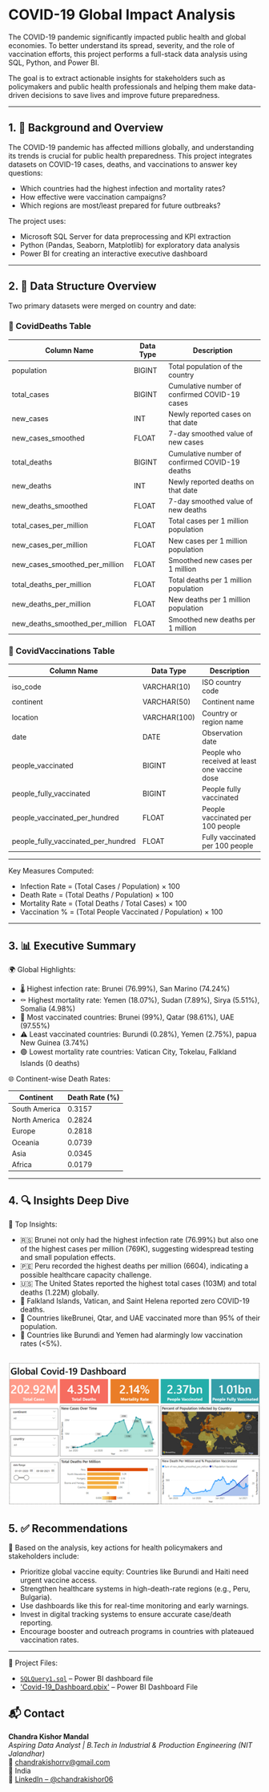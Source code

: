 # COVID-19 Global Impact Analysis

The COVID-19 pandemic significantly impacted public health and global economies. To better understand its spread, severity, and the role of vaccination efforts, this project performs a full-stack data analysis using SQL, Python, and Power BI.

The goal is to extract actionable insights for stakeholders such as policymakers and public health professionals and helping them make data-driven decisions to save lives and improve future preparedness.

---

## 1. 📘 Background and Overview

The COVID-19 pandemic has affected millions globally, and understanding its trends is crucial for public health preparedness. This project integrates datasets on COVID-19 cases, deaths, and vaccinations to answer key questions:

- Which countries had the highest infection and mortality rates?
- How effective were vaccination campaigns?
- Which regions are most/least prepared for future outbreaks?

The project uses:

- Microsoft SQL Server for data preprocessing and KPI extraction  
- Python (Pandas, Seaborn, Matplotlib) for exploratory data analysis  
- Power BI for creating an interactive executive dashboard

---

## 2. 🧾 Data Structure Overview

Two primary datasets were merged on country and date:

### 🦠 CovidDeaths Table

| Column Name                    | Data Type        | Description                                               |
|-------------------------------|------------------|-----------------------------------------------------------|
| population                    | BIGINT           | Total population of the country                           |
| total_cases                   | BIGINT           | Cumulative number of confirmed COVID-19 cases             |
| new_cases                     | INT              | Newly reported cases on that date                         |
| new_cases_smoothed           | FLOAT            | 7-day smoothed value of new cases                         |
| total_deaths                  | BIGINT           | Cumulative number of confirmed COVID-19 deaths            |
| new_deaths                    | INT              | Newly reported deaths on that date                        |
| new_deaths_smoothed          | FLOAT            | 7-day smoothed value of new deaths                        |
| total_cases_per_million      | FLOAT            | Total cases per 1 million population                      |
| new_cases_per_million        | FLOAT            | New cases per 1 million population                        |
| new_cases_smoothed_per_million | FLOAT          | Smoothed new cases per 1 million                          |
| total_deaths_per_million     | FLOAT            | Total deaths per 1 million population                     |
| new_deaths_per_million       | FLOAT            | New deaths per 1 million population                       |
| new_deaths_smoothed_per_million | FLOAT         | Smoothed new deaths per 1 million                         |

### 💉 CovidVaccinations Table

| Column Name                         | Data Type     | Description                                             |
|------------------------------------|---------------|---------------------------------------------------------|
| iso_code                           | VARCHAR(10)   | ISO country code                                        |
| continent                          | VARCHAR(50)   | Continent name                                          |
| location                           | VARCHAR(100)  | Country or region name                                  |
| date                               | DATE          | Observation date                                        |
| people_vaccinated                  | BIGINT        | People who received at least one vaccine dose           |
| people_fully_vaccinated            | BIGINT        | People fully vaccinated                                 |
| people_vaccinated_per_hundred      | FLOAT         | People vaccinated per 100 people                        |
| people_fully_vaccinated_per_hundred| FLOAT         | Fully vaccinated per 100 people                         |

---

Key Measures Computed:
- Infection Rate = (Total Cases / Population) × 100  
- Death Rate = (Total Deaths / Population) × 100  
- Mortality Rate = (Total Deaths / Total Cases) × 100  
- Vaccination % = (Total People Vaccinated / Population) × 100  

---

## 3. 📊 Executive Summary

🌍 Global Highlights:

- 🌡 Highest infection rate: Brunei (76.99%), San Marino (74.24%)
- ⚰️ Highest mortality rate: Yemen (18.07%), Sudan (7.89%), Sirya (5.51%), Somalia (4.98%)
- 💉 Most vaccinated countries: Brunei (99%), Qatar (98.61%), UAE (97.55%)
- ⚠️ Least vaccinated countries: Burundi (0.28%), Yemen (2.75%), papua New Guinea (3.74%)
- 🟢 Lowest mortality rate countries: Vatican City, Tokelau, Falkland Islands (0 deaths)

🌐 Continent-wise Death Rates:

| Continent       | Death Rate (%) |
|-----------------|----------------|
| South America   | 0.3157         |
| North America   | 0.2824         |
| Europe          | 0.2818         |
| Oceania         | 0.0739         |
| Asia            | 0.0345         |
| Africa          | 0.0179         |

---

## 4. 🔍 Insights Deep Dive

📌 Top Insights:

- 🇷🇸 Brunei not only had the highest infection rate (76.99%) but also one of the highest cases per million (769K), suggesting widespread testing and small population effects.
- 🇵🇪 Peru recorded the highest deaths per million (6604), indicating a possible healthcare capacity challenge.
- 🇺🇸 The United States reported the highest total cases (103M) and total deaths (1.22M) globally.
- 🏥 Falkland Islands, Vatican, and Saint Helena reported zero COVID-19 deaths.
- 💉 Countries likeBrunei, Qtar, and UAE vaccinated more than 95% of their population.
- 🔻 Countries like Burundi and Yemen had alarmingly low vaccination rates (<5%).
  
![Dashboard Screenshot](dashboard1.png)
---

## 5. ✅ Recommendations

🎯 Based on the analysis, key actions for health policymakers and stakeholders include:

- Prioritize global vaccine equity: Countries like Burundi and Haiti need urgent vaccine access.
- Strengthen healthcare systems in high-death-rate regions (e.g., Peru, Bulgaria).
- Use dashboards like this for real-time monitoring and early warnings.
- Invest in digital tracking systems to ensure accurate case/death reporting.
- Encourage booster and outreach programs in countries with plateaued vaccination rates.

---

📂 Project Files:

- [`SQLQuery1.sql`](SQLQuery1.sq) – Power BI dashboard file  
- ['Covid-19_Dashboard.pbix'](Covid-19_Dashboard.pbix) – Power BI Dashboard File 

## 📬 Contact

**Chandra Kishor Mandal**  
*Aspiring Data Analyst | B.Tech in Industrial & Production Engineering (NIT Jalandhar)*  
📧 chandrakishorrv@gmail.com  
📍 India  
🔗 [LinkedIn – @chandrakishor06](https://www.linkedin.com/in/chandrakishor06)

